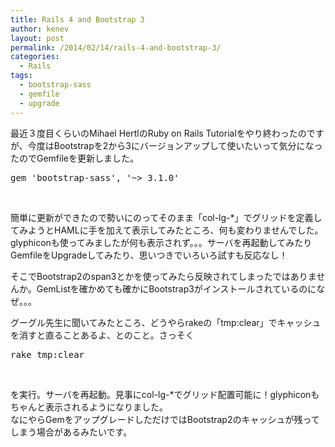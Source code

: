 ```yaml
---
title: Rails 4 and Bootstrap 3
author: kenev
layout: post
permalink: /2014/02/14/rails-4-and-bootstrap-3/
categories:
  - Rails
tags:
  - bootstrap-sass
  - gemfile
  - upgrade
---
```

最近３度目くらいのMihael HertlのRuby on Rails Tutorialをやり終わったのですが、今度はBootstrapを2から3にバージョンアップして使いたいって気分になったのでGemfileを更新しました。

<pre class="lang:ruby decode:true ">gem 'bootstrap-sass', '~&gt; 3.1.0'</pre>

&nbsp;

簡単に更新ができたので勢いにのってそのまま「col-lg-*」でグリッドを定義してみようとHAMLに手を加えて表示してみたところ、何も変わりませんでした。glyphiconも使ってみましたが何も表示されず。。。サーバを再起動してみたりGemfileをUpgradeしてみたり、思いつきでいろいろ試すも反応なし！

そこでBootstrap2のspan3とかを使ってみたら反映されてしまったではありませんか。GemListを確かめても確かにBootstrap3がインストールされているのになぜ。。。

グーグル先生に聞いてみたところ、どうやらrakeの「tmp:clear」でキャッシュを消すと直ることあるよ、とのこと。さっそく

<pre class="lang:ruby decode:true ">rake tmp:clear</pre>

&nbsp;

を実行。サーバを再起動。見事にcol-lg-*でグリッド配置可能に！glyphiconもちゃんと表示されるようになりました。  
なにやらGemをアップグレードしただけではBootstrap2のキャッシュが残ってしまう場合があるみたいです。